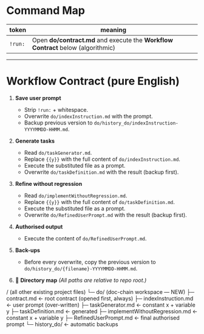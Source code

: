 <!-- DO-ROOT -->

# Command Map
| token    | meaning                                                                           |
|----------|-----------------------------------------------------------------------------------|
| `!run:`  | Open **do/contract.md** and execute the **Workflow Contract** below (algorithmic) |

---

# Workflow Contract (pure English)

1. **Save user prompt**  
   * Strip `!run:` + whitespace.  
   * Overwrite `do/indexInstruction.md` with the prompt.  
   * Backup previous version to `do/history_do/indexInstruction-YYYYMMDD-HHMM.md`.

2. **Generate tasks**  
   * Read `do/taskGenerator.md`.  
   * Replace `{{y}}` with the full content of `do/indexInstruction.md`.  
   * Execute the substituted file as a prompt.  
   * Overwrite `do/taskDefinition.md` with the result (backup first).

3. **Refine without regression**  
   * Read `do/implementWithoutRegression.md`.  
   * Replace `{{y}}` with the full content of `do/taskDefinition.md`.  
   * Execute the substituted file as a prompt.  
   * Overwrite `do/RefinedUserPrompt.md` with the result (backup first).

4. **Authorised output**  
   * Execute the content of `do/RefinedUserPrompt.md`.  

5. **Back-ups**  
   * Before every overwrite, copy the previous version to `do/history_do/{filename}-YYYYMMDD-HHMM.md`.

6. 📂 **Directory map** *(All paths are relative to repo root.)*

/                             (all other existing project files)
└─ do/                        (doc-chain workspace — NEW)
   ├─ contract.md             ← root contract (opened first, always)
   ├─ indexInstruction.md     ← user prompt (over-written)
   ├─ taskGenerator.md        ← constant x + variable y
   ├─ taskDefinition.md       ← generated
   ├─ implementWithoutRegression.md  ← constant x + variable y
   ├─ RefinedUserPrompt.md    ← final authorised prompt
   └─ history_do/             ← automatic backups